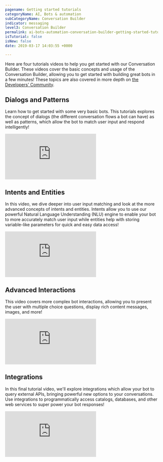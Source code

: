 ```yaml
---
pagename: Getting started tutorials
categoryName: AI, Bots & automation
subCategoryName: Conversation Builder
indicator: messaging
level3: Conversation Builder
permalink: ai-bots-automation-conversation-builder-getting-started-tutorials.html
isTutorial: false
isNew: false
date: 2019-03-17 14:03:55 +0000

---
```


Here are four tutorials videos to help you get started with our Conversation Builder. These videos cover the basic concepts and usage of the Conversation Builder, allowing you to get started with building great bots in a few minutes! These topics are also covered in more depth on [the Developers' Community](https://developers.liveperson.com/).

## Dialogs and Patterns

Learn how to get started with some very basic bots. This tutorials explores the concept of dialogs (the different conversation flows a bot can have) as well as patterns, which allow the bot to match user input and respond intelligently!

<iframe style="max-width: 750px;" src="https://player.vimeo.com/video/321978379" frameborder="0" webkitallowfullscreen mozallowfullscreen allowfullscreen></iframe>

## Intents and Entities

In this video, we dive deeper into user input matching and look at the more advanced concepts of intents and entities. Intents allow you to use our powerful Natural Language Understanding (NLU) engine to enable your bot to more accurately match user input while entities help with storing variable-like parameters for quick and easy data access!

<iframe style="max-width: 750px;" src="https://player.vimeo.com/video/321979334" frameborder="0" webkitallowfullscreen mozallowfullscreen allowfullscreen></iframe>

## Advanced Interactions

This video covers more complex bot interactions, allowing you to present the user with multiple choice questions, display rich content messages, images, and more!

<iframe style="max-width: 750px;" src="https://player.vimeo.com/video/321979606" frameborder="0" webkitallowfullscreen mozallowfullscreen allowfullscreen></iframe>

## Integrations

In this final tutorial video, we'll explore integrations which allow your bot to query external APIs, bringing powerful new options to your conversations. Use integrations to programmatically access catalogs, databases, and other web services to super power your bot responses!

<iframe style="max-width: 750px;" src="https://player.vimeo.com/video/321979952" frameborder="0" webkitallowfullscreen mozallowfullscreen allowfullscreen></iframe>
